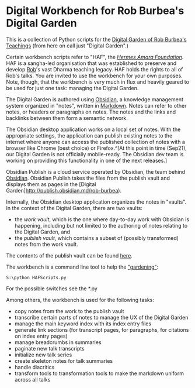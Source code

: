 # Digital Workbench for Rob Burbea's Digital Garden
This is a collection of Python scripts for the [Digital Garden of Rob Burbea's Teachings](http://publish.obsidian.md/rob-burbea) (from here on call just "Digital Garden".)

Certain workbench scripts refer to "HAF", the [_Hermes Amara Foundation_](mailto:hermes.amara@gmail.com). HAF is a sangha-led organisation that was established to preserve and develop [Rob](https://publish.obsidian.md/rob-burbea/Rob+Burbea)'s vast Dharma teaching legacy. HAF holds the rights to all of Rob's talks. You are invited to use the workbench for your own purposes. Note, though, that the workbench is very much in flux and heavily geared to be used for just one task: managing the Digital Garden.

The Digital Garden is authored using [Obsidian](https://obsidian.md/), a knowledge management system organized in "notes", written in [Markdown](https://en.wikipedia.org/wiki/Markdown). Notes can refer to other notes, or headers or paragraphs on notes. The notes and the links and backlinks between them form a semantic network. 

The Obsidian desktop application works on a local set of notes. With the appropriate settings, the application can publish existing notes to the internet where anyone can access the published collection of notes with a browser like Chrome (best choice) or Firefox.^[At this point in time (Sep21), our Digital Garden is not officially mobile-ready. The Obsidian dev team is working on providing this functionality in one of the next releases.]

Obsidian Publish is a cloud service operated by Obsidian, the team behind [Obsidian](https://obsidian.md). Obsidian Publish takes the files from the publish vault and displays them as pages in the [Digital Garden]http://publish.obsidian.md/rob-burbea).

Internally, the Obsidian desktop application organizes the notes in "vaults". In the context of the Digital Garden, there are two vaults:
* the _work vault_, which is the one where day-to-day work with Obsidian is happening, including but not limited to the authoring of notes relating to the Digital Garden, and
* the _publish vault_, which contains a subset of (possibly transformed) notes from the work vault.

The contents of the publish vault can be found [here](https://github.com/fschuhi/rob-burbea-digital-garden-publish).

The workbench is a command line tool to help the ["gardening"](https://publish.obsidian.md/rob-burbea/Gardening):

```console
S:\python HAFScripts.py
```

For the possible switches see the *.py

Among others, the workbench is used for the following tasks:
* copy notes from the work to the publish vault
* transcribe certain parts of notes to manage the UX of the Digital Garden
* manage the main keyword index with its index entry files
* generate link sections (for transcript pages, for paragraphs, for citations on index entry pages)
* manage breadcrumbs in summaries
* paginate new talk transcripts
* initialize new talk series
* create skeleton notes for talk summaries
* handle diacritics
* transform tools to transformation tools to make the markdown uniform across all talks

